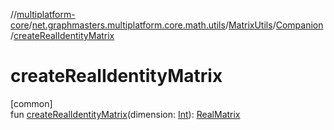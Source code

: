 //[multiplatform-core](../../../../index.md)/[net.graphmasters.multiplatform.core.math.utils](../../index.md)/[MatrixUtils](../index.md)/[Companion](index.md)/[createRealIdentityMatrix](create-real-identity-matrix.md)

# createRealIdentityMatrix

[common]\
fun [createRealIdentityMatrix](create-real-identity-matrix.md)(dimension: [Int](https://kotlinlang.org/api/latest/jvm/stdlib/kotlin/-int/index.html)): [RealMatrix](../../../net.graphmasters.multiplatform.core.math.linear/-real-matrix/index.md)
